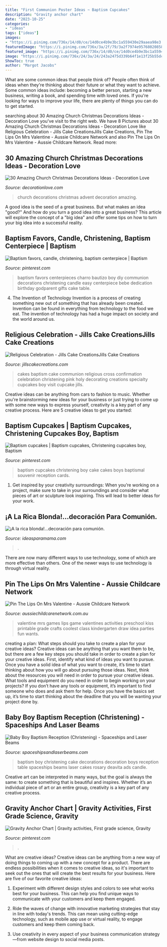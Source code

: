 ```yaml
---
title: "First Communion Poster Ideas ~ Baptism Cupcakes"
description: "Gravity anchor chart"
date: "2023-10-25"
categories:
- "ideas"
tags: ["ideas"]
images:
- "https://i.pinimg.com/736x/14/d0/ce/14d0ce4b9e3bc1a559430e29aaea98e3.jpg"
featuredImage: "https://i.pinimg.com/736x/3a/2f/79/3a2f7974e957680208589626ff6370ed.jpg"
featured_image: "https://i.pinimg.com/736x/14/d0/ce/14d0ce4b9e3bc1a559430e29aaea98e3.jpg"
image: "https://i.pinimg.com/736x/24/3a/24/243a2475d339b64f1e13f25b55dc481c--baptism-cards-boy-baptism.jpg"
ShowToc: true
author: "Margot Jacobs"
---
```



What are some common ideas that people think of?
People often think of ideas when they're thinking about their future or what they want to achieve. Some common ideas include: becoming a better person, starting a new business, writing a book, and spending time with loved ones. If you're looking for ways to improve your life, there are plenty of things you can do to get started.

	

		
searching about 30 Amazing Church Christmas Decorations Ideas - Decoration Love you've visit to the right web. We have 8 Pictures about 30 Amazing Church Christmas Decorations Ideas - Decoration Love like Religious Celebration - Jills Cake CreationsJills Cake Creations, Pin The Lips On Mrs Valentine - Aussie Childcare Network and also Pin The Lips On Mrs Valentine - Aussie Childcare Network. Read more:
		
    
## 30 Amazing Church Christmas Decorations Ideas - Decoration Love

<img loading=lazy src="http://www.decorationlove.com/wp-content/uploads/2016/08/Advent-Church-Decorations-1.jpg" onerror="this.onerror=null;this.src='https://tse2.mm.bing.net/th?id=OIP.VQb7HC3fCPNAgZ-dlv_VDgHaJ3&amp;pid=15.1';" alt="30 Amazing Church Christmas Decorations Ideas - Decoration Love">

_Source: decorationlove.com_

>church decorations christmas advent decoration amazing. 

	

A good idea is the seed of a great business. But what makes an idea "good?" And how do you turn a good idea into a great business? This article will explore the concept of a "big idea" and offer some tips on how to turn your big idea into a successful reality.

    
## Baptism Favors, Candle, Christening, Baptism Centerpiece | Baptism

<img loading=lazy src="https://i.pinimg.com/736x/3a/2f/79/3a2f7974e957680208589626ff6370ed.jpg" onerror="this.onerror=null;this.src='https://tse3.mm.bing.net/th?id=OIP.yjI2au_tFV7qsHWWRoreDAHaNK&amp;pid=15.1';" alt="Baptism favors, candle, christening, baptism centerpiece | Baptism">

_Source: pinterest.com_

>baptism favors centerpieces charro bautizo boy diy communion decorations christening candle easy centerpiece bebe dedication birthday godparent gifts cake table. 

	

4. The Invention of Technology
Invention is a process of creating something new out of something that has already been created. Invention can be found in everything from technology to the food we eat. The invention of technology has had a huge impact on society and the world around us.

    
## Religious Celebration - Jills Cake CreationsJills Cake Creations

<img loading=lazy src="https://www.jillscakecreations.com/content/uploads/pinkcross.jpg" onerror="this.onerror=null;this.src='https://tse3.mm.bing.net/th?id=OIP.IqsP6S391ZmeeruA5uKKwwHaJ4&amp;pid=15.1';" alt="Religious Celebration - Jills Cake CreationsJills Cake Creations">

_Source: jillscakecreations.com_

>cakes baptism cake communion religious cross confirmation celebration christening pink holy decorating creations specialty cupcakes boy visit cupcake jills. 

	

Creative ideas can be anything from cars to fashion to music. Whether you're brainstorming new ideas for your business or just trying to come up with some new ways to express yourself, creativity is a key part of any creative process. Here are 5 creative ideas to get you started:

    
## Baptism Cupcakes | Baptism Cupcakes, Christening Cupcakes Boy, Baptism

<img loading=lazy src="https://i.pinimg.com/736x/24/3a/24/243a2475d339b64f1e13f25b55dc481c--baptism-cards-boy-baptism.jpg" onerror="this.onerror=null;this.src='https://tse3.mm.bing.net/th?id=OIP.XljDcanGgTPLLPFvdInMVAHaJ3&amp;pid=15.1';" alt="Baptism cupcakes | Baptism cupcakes, Christening cupcakes boy, Baptism">

_Source: pinterest.com_

>baptism cupcakes christening boy cake cakes boys baptismal souvenir reception cards. 

	

1. Get inspired by your creativity surroundings: When you’re working on a project, make sure to take in your surroundings and consider what pieces of art or sculpture look inspiring. This will lead to better ideas for your work.

    
## ¡A La Rica Blonda!...decoración Para Comunión.

<img loading=lazy src="https://www.ideasparamama.com/wp-content/uploads/2014/02/blonda1.jpg" onerror="this.onerror=null;this.src='https://tse2.mm.bing.net/th?id=OIP.Ymn88QxsPDkaTWAzyXqhMgHaFt&amp;pid=15.1';" alt="¡A la rica blonda!...decoración para comunión.">

_Source: ideasparamama.com_

>. 

	

There are now many different ways to use technology, some of which are more effective than others. One of the newer ways to use technology is through virtual reality.

    
## Pin The Lips On Mrs Valentine - Aussie Childcare Network

<img loading=lazy src="https://aussiechildcarenetwork.com.au/media/k2/items/cache/ca9456ad89fef6c66a71b99b32dfe05e_L.jpg" onerror="this.onerror=null;this.src='https://tse3.mm.bing.net/th?id=OIP.Cs6LjK3lAA1NKmERZhoGYwHaJ4&amp;pid=15.1';" alt="Pin The Lips On Mrs Valentine - Aussie Childcare Network">

_Source: aussiechildcarenetwork.com.au_

>valentine mrs games lips game valentines activities preschool kiss printable grade crafts coolest class kindergarten draw idea parties fun wants. 

	

creating a plan: What steps should you take to create a plan for your creative ideas?
Creative ideas can be anything that you want them to be, but there are a few key steps you should take in order to create a plan for your creative ideas. First, identify what kind of ideas you want to pursue. Once you have a solid idea of what you want to create, it’s time to start thinking about how you will go about pursuing those ideas. 
Next, think about the resources you will need in order to pursue your creative ideas. What tools and equipment do you need in order to begin working on your projects? If you don’t have any tools or equipment, it’s important to find someone who does and ask them for help. Once you have the basics set up, it’s time to start thinking about the deadline that you will be wanting your project done by.

    
## Baby Boy Baptism Reception (Christening) - Spaceships And Laser Beams

<img loading=lazy src="https://spaceshipsandlaserbeams.com/wp-content/uploads/2015/09/baby-boy-christening-baptism-party-ideas-dessert-table-_12725843.jpg" onerror="this.onerror=null;this.src='https://tse3.mm.bing.net/th?id=OIP.yoFWN28y-W249ajhHByz0gHaLH&amp;pid=15.1';" alt="Baby Boy Baptism Reception (Christening) - Spaceships and Laser Beams">

_Source: spaceshipsandlaserbeams.com_

>baptism boy christening cake decorations decoration boys reception table spaceships beams laser cakes rosary deavita ads candle. 

	

Creative art can be interpreted in many ways, but the goal is always the same: to create something that is beautiful and inspires. Whether it’s an individual piece of art or an entire group, creativity is a key part of any creative process.

    
## Gravity Anchor Chart | Gravity Activities, First Grade Science, Gravity

<img loading=lazy src="https://i.pinimg.com/736x/14/d0/ce/14d0ce4b9e3bc1a559430e29aaea98e3.jpg" onerror="this.onerror=null;this.src='https://tse3.mm.bing.net/th?id=OIP.BCD3RRzT3EWFwtQ3D2etnwHaJ3&amp;pid=15.1';" alt="Gravity Anchor Chart | Gravity activities, First grade science, Gravity">

_Source: pinterest.com_

>. 

	

What are creative ideas?
Creative ideas can be anything from a new way of doing things to coming up with a new concept for a product. There are endless possibilities when it comes to creative ideas, so it's important to seek out the ones that will create the best results for your business. Here are five of our favorite creative ideas: 
1. Experiment with different design styles and colors to see what works best for your business. This can help you find unique ways to communicate with your customers and keep them engaged.

2. Ride the waves of change with innovative marketing strategies that stay in line with today's trends. This can mean using cutting-edge technology, such as mobile app use or virtual reality, to engage customers and keep them coming back. 

3. Use creativity in every aspect of your business communication strategy—from website design to social media posts.

